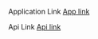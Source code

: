 Application Link
[App link](http://fullstack-shehab-bucket.s3-website-us-east-1.amazonaws.com/home)

Api Link
[Api link](http://udagram-api-dev22222222.us-east-1.elasticbeanstalk.com/)
